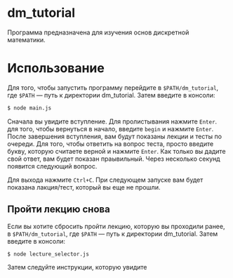 # dm_tutorial

Программа предназначена для изучения основ дискретной математики.


# Использование

Для того, чтобы запустить программу перейдите в `$PATH/dm_tutorial`, где 
`$PATH` — путь к директории dm_tutorial. Затем введите в консоли:
```bash
$ node main.js
```
Сначала вы увидите вступление. Для пролистывания нажмите `Enter`. для того, чтобы 
вернуться в начало, введите `begin` и нажмите `Enter`.
После завершения вступления, вам будут показаны лекции и тесты по очереди.
Для того, чтобы ответить на вопрос теста, просто введите букву, которую считаете 
верной и нажмите `Enter`. 
Как только вы дадите свой ответ, вам будет показан праывильный. Через несколько 
секунд появится следующий вопрос.

Для выхода нажмите `Ctrl+C`. При следующем запуске вам будет показана лакция/тест, 
который вы еще не прошли.

## Пройти лекцию снова

Если вы хотите сбросить пройти лекцию, которую вы проходили ранее, в `$PATH/dm_tutorial`, где 
`$PATH` — путь к директории dm_tutorial. Затем введите в консоли:
```bash
$ node lecture_selector.js
```
Затем следуйте инструкции, которую увидите
